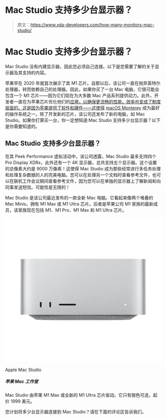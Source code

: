 # Mac Studio 支持多少台显示器？

> 原文：<https://www.xda-developers.com/how-many-monitors-mac-studio/>

# Mac Studio 支持多少台显示器？

Mac Studio 没有内建显示器，因此您必须自己连接。以下是您需要了解的关于显示器及其支持的内容。

苹果早在 2020 年就首次展示了其 M1 芯片。自那以后，该公司一直在抛弃英特尔处理器，转而依赖自己的处理器。因此，如果你买了一台 Mac 电脑，它很可能会包含一个 M1 芯片——因为它们现在为大多数 Mac 产品系列提供动力。此外，开发者一直在为苹果芯片优化他们的[应用，以确保更流畅的性能。效率也变成了制度层面的。这是因为苹果提供了软件和硬件——这使得](https://www.xda-developers.com/best-apps-apple-silicon/) [macOS Monterey](https://www.xda-developers.com/macos-monterey) 成为最好的操作系统之一。除了开发新的芯片，该公司还发布了新的电脑，如 Mac Studio。如果你打算买一台，你一定想知道:Mac Studio 支持多少台显示器？以下是你需要知道的。

## Mac Studio 支持多少台显示器？

在其 Peek Performance 虚拟活动中，该公司透露，Mac Studio 最多支持四个 Pro Display XDRs，此外还有一个 4K 显示器，总共支持五个显示器。这个设置的总像素大约是 9000 万像素！这使得 Mac Studio 成为那些经常进行多任务处理和处理复杂数据的人的完美电脑。您可以在处理另一个文档时查看参考文件，也可以在联机工作会议期间查看参考文件，因为您可以在单独的显示器上了解新闻和向同事发送短信。可能性是无限的！

Mac Studio 是该公司最近发布的一款全新 Mac 电脑。它看起来像两个堆叠的 Mac Minis，拥有 M1 Max 或 M1 Ultra 芯片。后者是苹果公司 M1 家族的最新成员，该家族现在包括 M1、M1 Pro、M1 Max 和 M1 Ultra 芯片。

 <picture>![The Mac Studio packs either the Apple M1 Max or the all-new M1 Ultra chip. It is available in Silver only and starts at $1,999.](img/392684136c949a55235af951343b88f8.png)</picture> 

Apple Mac Studio

##### 苹果 Mac 工作室

Mac Studio 由苹果 M1 Max 或全新的 M1 Ultra 芯片驱动。它只有银色可选，起价 1999 美元。

您计划将多少台显示器连接到 Mac Studio？请在下面的评论区告诉我们。